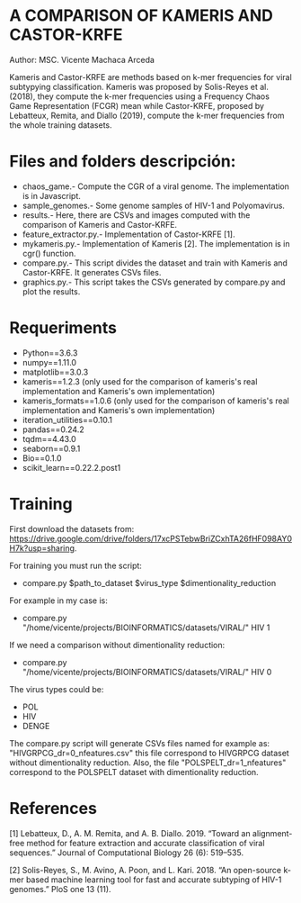 # A COMPARISON OF KAMERIS AND CASTOR-KRFE
Author: MSC. Vicente Machaca Arceda

Kameris and Castor-KRFE are methods based on k-mer frequencies for viral subtypying classification. Kameris was proposed by Solis-Reyes et al. (2018), they compute the k-mer frequencies using a Frequency Chaos Game Representation (FCGR) mean while Castor-KRFE,
proposed by Lebatteux, Remita, and Diallo (2019), compute the k-mer frequencies from the whole training datasets.

# Files and folders descripción:
- chaos_game.- Compute the CGR of a viral genome. The implementation is in Javascript.
- sample_genomes.- Some genome samples of HIV-1 and Polyomavirus.
- results.- Here, there are CSVs and images computed with the comparison of Kameris and Castor-KRFE.
- feature_extractor.py.- Implementation of Castor-KRFE [1].
- mykameris.py.- Implementation of Kameris [2]. The implementation is in cgr() function.
- compare.py.- This script divides the dataset and train with Kameris and Castor-KRFE. It generates CSVs files.
- graphics.py.- This script takes the CSVs generated by compare.py and plot the results.

# Requeriments
- Python==3.6.3 
- numpy==1.11.0
- matplotlib==3.0.3
- kameris==1.2.3 (only used for the comparison of kameris's real implementation and Kameris's own implementation)
- kameris_formats==1.0.6 (only used for the comparison of kameris's real implementation and Kameris's own implementation)
- iteration_utilities==0.10.1
- pandas==0.24.2
- tqdm==4.43.0
- seaborn==0.9.1
- Bio==0.1.0
- scikit_learn==0.22.2.post1

# Training
First download the datasets from: https://drive.google.com/drive/folders/17xcPSTebwBriZCxhTA26fHF098AY0H7k?usp=sharing.

For training you must run the script: 

- compare.py $path_to_dataset $virus_type $dimentionality_reduction 

For example in my case is:

- compare.py "/home/vicente/projects/BIOINFORMATICS/datasets/VIRAL/" HIV 1

If we need a comparison without dimentionality reduction:

- compare.py "/home/vicente/projects/BIOINFORMATICS/datasets/VIRAL/" HIV 0

The virus types could be:
- POL
- HIV
- DENGE

The compare.py script will generate CSVs files named for example as: "HIVGRPCG_dr=0_nfeatures.csv" this file correspond to HIVGRPCG dataset without dimentionality reduction. Also, the file "POLSPELT_dr=1_nfeatures" correspond to the POLSPELT dataset with dimentionality reduction. 

# References

[1] Lebatteux, D., A. M. Remita, and A. B. Diallo. 2019. “Toward an alignment-free method for feature extraction
and accurate classification of viral sequences.” Journal of Computational Biology 26 (6): 519–535.

[2] Solis-Reyes, S., M. Avino, A. Poon, and L. Kari. 2018. “An open-source k-mer based machine learning tool for
fast and accurate subtyping of HIV-1 genomes.” PloS one 13 (11).
